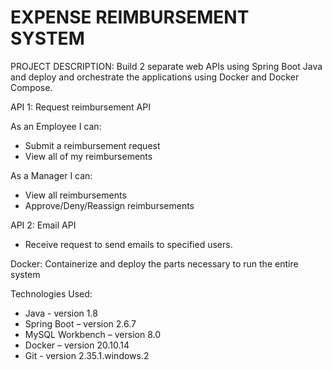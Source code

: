 # EXPENSE REIMBURSEMENT SYSTEM
PROJECT DESCRIPTION: Build 2 separate web APIs using Spring Boot Java and deploy and orchestrate the applications using Docker and Docker Compose.

API 1: Request reimbursement API

As an Employee I can:

- Submit a reimbursement request 
- View all of my reimbursements
  
As a Manager I can:
	
- View all reimbursements 
- Approve/Deny/Reassign reimbursements

API 2: Email API

- Receive request to send emails to specified users.

Docker: Containerize and deploy the parts necessary to run the entire system

Technologies Used:

- Java - version 1.8
- Spring Boot – version 2.6.7
- MySQL Workbench – version 8.0
- Docker – version 20.10.14
- Git - version 2.35.1.windows.2
